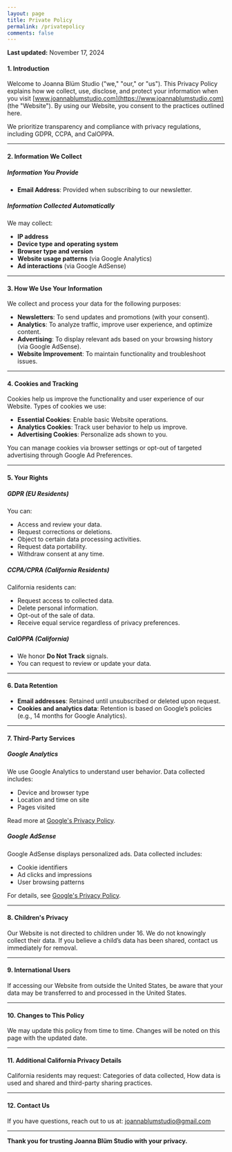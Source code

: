 ```yaml
---
layout: page
title: Private Policy
permalink: /privatepolicy
comments: false
---
```


**Last updated:** November 17, 2024

#### 1. Introduction
Welcome to Joanna Blüm Studio ("we," "our," or "us"). This Privacy Policy explains how we collect, use, disclose, and protect your information when you visit [www.joannablumstudio.com](https://www.joannablumstudio.com) (the "Website"). By using our Website, you consent to the practices outlined here.

We prioritize transparency and compliance with privacy regulations, including GDPR, CCPA, and CalOPPA.

---

#### 2. Information We Collect

##### Information You Provide
- **Email Address**: Provided when subscribing to our newsletter.

##### Information Collected Automatically
We may collect:
- **IP address**
- **Device type and operating system**
- **Browser type and version**
- **Website usage patterns** (via Google Analytics)
- **Ad interactions** (via Google AdSense)

---

#### 3. How We Use Your Information
We collect and process your data for the following purposes:
- **Newsletters**: To send updates and promotions (with your consent).
- **Analytics**: To analyze traffic, improve user experience, and optimize content.
- **Advertising**: To display relevant ads based on your browsing history (via Google AdSense).
- **Website Improvement**: To maintain functionality and troubleshoot issues.

---

#### 4. Cookies and Tracking
Cookies help us improve the functionality and user experience of our Website. Types of cookies we use:
- **Essential Cookies**: Enable basic Website operations.
- **Analytics Cookies**: Track user behavior to help us improve.
- **Advertising Cookies**: Personalize ads shown to you.

You can manage cookies via browser settings or opt-out of targeted advertising through Google Ad Preferences.

---

#### 5. Your Rights

##### GDPR (EU Residents)
You can:
- Access and review your data.
- Request corrections or deletions.
- Object to certain data processing activities.
- Request data portability.
- Withdraw consent at any time.

##### CCPA/CPRA (California Residents)
California residents can:
- Request access to collected data.
- Delete personal information.
- Opt-out of the sale of data.
- Receive equal service regardless of privacy preferences.

##### CalOPPA (California)
- We honor **Do Not Track** signals.
- You can request to review or update your data.

---

#### 6. Data Retention
- **Email addresses**: Retained until unsubscribed or deleted upon request.
- **Cookies and analytics data**: Retention is based on Google’s policies (e.g., 14 months for Google Analytics).

---

#### 7. Third-Party Services

##### Google Analytics
We use Google Analytics to understand user behavior. Data collected includes:
- Device and browser type
- Location and time on site
- Pages visited

Read more at [Google's Privacy Policy](https://policies.google.com/privacy).

##### Google AdSense
Google AdSense displays personalized ads. Data collected includes:
- Cookie identifiers
- Ad clicks and impressions
- User browsing patterns

For details, see [Google's Privacy Policy](https://policies.google.com/privacy).

---

#### 8. Children's Privacy
Our Website is not directed to children under 16. We do not knowingly collect their data. If you believe a child’s data has been shared, contact us immediately for removal.

---

#### 9. International Users
If accessing our Website from outside the United States, be aware that your data may be transferred to and processed in the United States.

---

#### 10. Changes to This Policy
We may update this policy from time to time. Changes will be noted on this page with the updated date.

---

#### 11. Additional California Privacy Details
California residents may request: Categories of data collected, How data is used and shared and third-party sharing practices.

---

#### 12. Contact Us
If you have questions, reach out to us at: joannablumstudio@gmail.com

---



**Thank you for trusting Joanna Blüm Studio with your privacy.**

<style>
  .btn-pink {
    background-color: #FF66C4;
    color: white; /* You can adjust the text color accordingly */
  }

   .btn-pink:hover {
    background-color: #FF99D8; /* Lighter pink color on hover */
    color: white;
  }

</style>